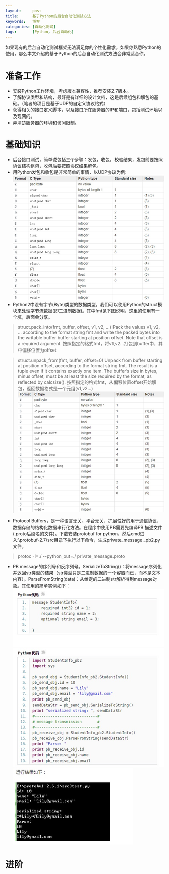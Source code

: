 ```yaml
---
layout:     post
title:      基于Python的后台自动化测试方法
keywords:   博客
categories: [自动化测试]
tags:	    [Python, 后台自动化]
---
```


如果现有的后台自动化测试框架无法满足你的个性化需求，如果你熟悉Python的使用，那么本文介绍的基于Python的后台自动化测试方法会非常适合你。


# 准备工作


* 安装Python工作环境，考虑版本兼容性，推荐安装2.7版本。
* 了解协议类型和结构，最好是有详细的设计文档，这是后续组包和解包的基础。（笔者的项目是基于UDP的自定义协议格式）
* 获得相关的接口定义脚本，以及接口所在服务器的IP和端口，包括测试环境以及现网的。
* 弄清楚服务器的环境和访问限制。


# 基础知识

* 后台接口测试，简单说包括三个步骤：发包，收包，校验结果，发包前要按照协议结构组包，收包后要按照协议结果解包。
* 用Python发包和收包是非常简单的事情，以UDP协议为例:
![](/images/images_2017/socket_udp.jpg)
* Python2中没有字节(Byte)类型的数据类型，我们可以使用Python的struct模块来处理字节流数据(即二进制数据)。其中fmt见下图说明，这里的使用有一个坑，后面会分享。

>struct.pack_into(fmt, buffer, offset, v1, v2, ...)
Pack the values v1, v2, ... according to the format string fmt and write the packed bytes into the writable buffer buffer starting at position offset. Note that offset is a required argument.
按照指定的格式fmt，将v1,v2...打包到buffer中，其中偏移位置为offset 

>struct.unpack_from(fmt, buffer, offset=0)
Unpack from buffer starting at position offset, according to the format string fmt. The result is a tuple even if it contains exactly one item. The buffer’s size in bytes, minus offset, must be at least the size required by the format, as reflected by calcsize().
按照指定的格式fmt，从偏移位置offset开始解包，返回数据格式是一个元组(v1,v2...)
![](/images/images_2017/fmt.jpg)

* Protocol Buffers，是一种语言无关、平台无关、扩展性好的用于通信协议、 数据存储的结构化数据串行化方法。在程序中使用PB需要先编译PB 描述文件(.proto后缀名的文件)。下载安装protobuf for python，然后cmd进入:\protobuf-2.7\src目录下执行以下命令，生成private_message _pb2.py文件。
>protoc -I=./ --python_out=./ private_message.proto

* PB message的序列号和反序列号。SerializeToString()：将message序列化并返回str类型的结果（str类型只是二进制数据的一个容器而已，而不是文本内容）。ParseFromString(data)：从给定的二进制str解析得到message对象。其使用的简单实例如下：
![](/images/images_2017/python_pb1.jpg) 
![](/images/images_2017/python_pb2.jpg) 
![](/images/images_2017/python_pb3.jpg) 

# 进阶
